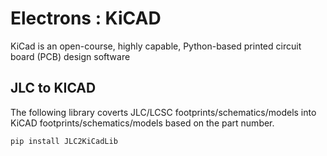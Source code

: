 # Electrons : KiCAD
KiCad is an open-course, highly capable, Python-based printed circuit board (PCB) design software

## JLC to KICAD
The following library coverts JLC/LCSC footprints/schematics/models into KiCAD footprints/schematics/models based on the part number.

```bash
pip install JLC2KiCadLib
```